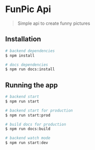 # FunPic Api

> Simple api to create funny pictures

## Installation

```bash
# backend dependencies
$ npm install
```

```bash
# docs dependencies
$ npm run docs:install
```

## Running the app

```bash
# backend start
$ npm run start

# backend start for production
$ npm run start:prod

# build docs for production
$ npm run docs:build

# backend watch mode
$ npm run start:dev
```
